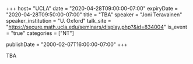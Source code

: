+++
  host= "UCLA"
  date = "2020-04-28T09:00:00-07:00"
  expiryDate = "2020-04-28T09:50:00-07:00"
  title = "TBA"
  speaker = "Joni Teravainen"
  speaker_institution = "U. Oxford"
  talk_site = "https://secure.math.ucla.edu/seminars/display.php?&id=834004"
  is_event = "true"
  categories = ["NT"]

  publishDate = "2000-02-07T16:00:00-07:00"
+++

TBA